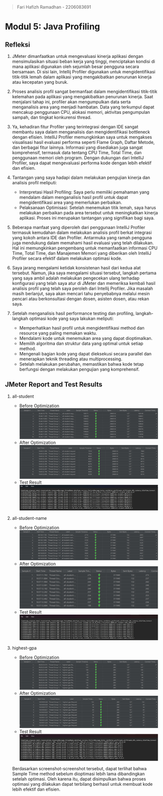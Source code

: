 > Fari Hafizh Ramadhan - 2206083691

# Modul 5: Java Profiling

## Refleksi

1. JMeter dimanfaatkan untuk mengevaluasi kinerja aplikasi dengan mensimulasikan situasi beban kerja yang tinggi, menciptakan kondisi di mana aplikasi digunakan oleh sejumlah besar pengguna secara bersamaan. Di sisi lain, Intellij Profiler digunakan untuk mengidentifikasi titik-titik lemah dalam aplikasi yang mengakibatkan penurunan kinerja atau kecepatan yang buruk.

2. Proses analisis profil sangat bermanfaat dalam mengidentifikasi titik-titik kelemahan pada aplikasi yang mengakibatkan penurunan kinerja. Saat menjalani tahap ini, profiler akan mengumpulkan data serta menganalisis area yang menjadi hambatan. Data yang terkumpul dapat mencakup penggunaan CPU, alokasi memori, aktivitas pengumpulan sampah, dan tingkat konkurensi thread.

3. Ya, kehadiran fitur Profiler yang terintegrasi dengan IDE sangat membantu saya dalam menganalisis dan mengidentifikasi bottleneck dengan efisien. IntelliJ Profiler memungkinkan saya untuk mengakses visualisasi hasil evaluasi performa seperti Flame Graph, Daftar Metode, dan berbagai fitur lainnya. Informasi yang disediakan juga sangat komprehensif, termasuk data tentang CPU Time, Total Time, dan penggunaan memori oleh program. Dengan dukungan dari IntelliJ Profiler, saya dapat mengevaluasi performa kode dengan lebih efektif dan efisien.

4. Tantangan yang saya hadapi dalam melakukan pengujian kinerja dan analisis profil meliputi:
   - Interpretasi Hasil Profiling: Saya perlu memiliki pemahaman yang mendalam dalam menganalisis hasil profil untuk dapat mengidentifikasi area yang memerlukan perbaikan.
   - Pelaksanaan Optimisasi: Setelah menemukan titik lemah, saya harus melakukan perbaikan pada area tersebut untuk meningkatkan kinerja aplikasi. Proses ini merupakan tantangan yang signifikan bagi saya.

5. Beberapa manfaat yang diperoleh dari penggunaan IntelliJ Profiler termasuk kemudahan dalam melakukan analisis profil berkat integrasi yang kokoh antara IDE dan Profiler. Antarmuka yang ramah pengguna juga mendukung dalam memahami hasil evaluasi yang telah dilakukan. Hal ini memungkinkan pengembang untuk memanfaatkan informasi CPU Time, Total Time, dan Manajemen Memori yang diberikan oleh IntelliJ Profiler secara efektif dalam melakukan optimasi kode.

6. Saya jarang mengalami ketidak konsistenan hasil dari kedua alat tersebut. Namun, jika saya mengalami situasi tersebut, langkah pertama yang saya ambil adalah melakukan pengecekan ulang terhadap konfigurasi yang telah saya atur di JMeter dan memeriksa kembali hasil analisis profil yang telah saya peroleh dari Intellij Profiler. Jika masalah masih berlanjut, saya akan mencari tahu penyebabnya melalui mesin pencari atau berkonsultasi dengan dosen, asisten dosen, atau rekan saya.

7. Setelah menganalisis hasil performance testing dan profiling, langkah-langkah optimasi kode yang saya lakukan meliputi:
   - Memperhatikan hasil profil untuk mengidentifikasi method dan resource yang paling memakan waktu.
   - Mendalami kode untuk menemukan area yang dapat dioptimalkan.
   - Memilih algoritma dan struktur data yang optimal untuk setiap method.
   - Mengenali bagian kode yang dapat dieksekusi secara parallel dan menerapkan teknik threading atau multiprocessing.
   - Setelah melakukan perubahan, memastikan bahwa kode tetap berfungsi dengan melakukan pengujian yang komprehensif.
  
## JMeter Report and Test Results  

1. all-student
   - Before Optimization
     <img src="src/img/AllStudent_BO.jpg" alt="all-student">
   - After Optimization
      <img src="src/img/AllStudent_AO.jpg" alt="all-student">
   - Test Result
      <img src="src/img/AllStudent_TR.jpg" alt="all-student">

2. all-student-name
   - Before Optimization
      <img src="src/img/AllStudentName_BO.jpg" alt="all-student-name">
   - After Optimization
     <img src="src/img/AllStudentName_AO.jpg" alt="all-student-name">
   - Test Result
     <img src="src/img/AllStudentName_TR.jpg" alt="all-student-name">

3. highest-gpa
   - Before Optimization
     <img src="src/img/HighetsGPA_BO.jpg" alt="higest-gpa">
   - After Optimization
     <img src="src/img/HighestGPA_AO.jpg" alt="higest-gpa">
   - Test Result
     <img src="src/img/HighestGPA_TR.jpg" alt="higest-gpa">

   Berdasarkan screenshot-screenshot tersebut, dapat terlihat bahwa Sample Time method sebelum dioptimasi lebih lama dibandingkan setelah optimasi. Oleh karena itu, dapat disimpulkan bahwa proses optimasi yang dilakukan dapat terbilang berhasil untuk membuat kode lebih efektif dan efisien.
